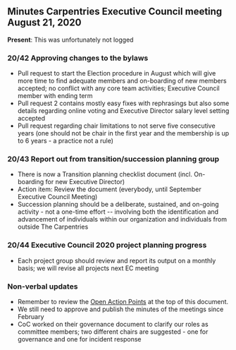 ## Minutes Carpentries Executive Council meeting August 21, 2020

**Present**: This was unfortunately not logged

### 20/42 Approving changes to the bylaws
* Pull request to start the Election procedure in August which will give more time to find adequate members and on-boarding of new members accepted; no conflict with any core team activities; Executive Council member with ending term
* Pull request 2 contains mostly easy fixes with rephrasings but also some details regarding online voting and Executive Director salary level setting  accepted
* Pull request regarding chair limitations to not serve five consecutive years (one should not be chair in the first year and the membership is up to 6 years - a practice not a rule)

### 20/43 Report out from transition/succession planning group
* There is now a Transition planning checklist document (incl. On-boarding for new Executive Director)
* Action item: Review the document (everybody, until September Executive Council Meeting)
* Succession planning should be a deliberate, sustained, and on-going activity - not a one-time effort -- involving both the identification and advancement of individuals within our organization and individuals from outside The Carpentries

### 20/44 Executive Council 2020 project planning progress
* Each project group should review and report its output on a monthly basis; we will revise all projects next EC meeting

### Non-verbal updates

* Remember to review the [Open Action Points](#open-action-points) at the top of this document.
* We still need to approve and publish the minutes of the meetings since February
* CoC worked on their governance document to clarify our roles as committee members; two different chairs are suggested - one for governance and one for incident response

